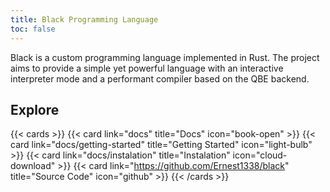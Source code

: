 ```yaml
---
title: Black Programming Language
toc: false
---
```


Black is a custom programming language implemented in Rust. The project aims to provide a simple yet powerful language with an interactive interpreter mode and a performant compiler based on the QBE backend.

## Explore

{{< cards >}}
  {{< card link="docs" title="Docs" icon="book-open" >}}
  {{< card link="docs/getting-started" title="Getting Started" icon="light-bulb" >}}
  {{< card link="docs/instalation" title="Instalation" icon="cloud-download" >}}
  {{< card link="https://github.com/Ernest1338/black" title="Source Code" icon="github" >}}
{{< /cards >}}

